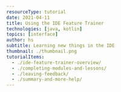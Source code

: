 ```yaml
---
resourceType: tutorial
date: 2021-04-11
title: Using the IDE Feature Trainer
technologies: [java, kotlin]
topics: [interface]
author: hs
subtitle: Learning new things in the IDE
thumbnail: ./thumbnail.png
tutorialItems:
  - ./ide-feature-trainer-overview/
  - ./completing-modules-and-lessons/
  - ./leaving-feedback/
  - ./summary-and-more-help/
---
```

